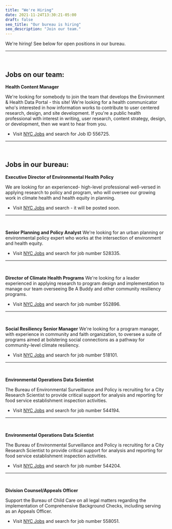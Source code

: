 ```yaml
---
title: "We're Hiring"
date: 2021-11-24T13:30:21-05:00
draft: false
seo_title: "Our bureau is hiring"
seo_description: "Join our team."
---
```


We're hiring! See below for open positions in our bureau.

---
<br>

## Jobs on our team:

**Health Content Manager** 

We're looking for somebody to join the team that develops the Environment & Health Data Portal - this site! We're looking for a health communicator who's interested in how information works to contribute to user centered research, design, and site development. If you're a public health professional with interest in writing, user research, content strategy, design, or development, then we want to hear from you. 
- Visit [NYC Jobs](https://www1.nyc.gov/jobs/index.page) and search for Job ID 556725.

---
<br>

## Jobs in our bureau:

**Executive Director of Environmental Health Policy**

We are looking for an experienced- high-level professional well-versed in applying research to policy and program, who will oversee our growing work in climate health and health equity in planning.
- Visit [NYC Jobs](https://www1.nyc.gov/jobs/index.page) and search - it will be posted soon.

---
<br>

**Senior Planning and Policy Analyst**
We're looking for an urban planning or environmental policy expert who works at the intersection of environment and health equity.
- Visit  [NYC Jobs](https://www1.nyc.gov/jobs/index.page) and search for job number 528335.

---
<br>

**Director of Climate Health Programs**
We're looking for a leader experienced in applying research to program design and implementation to manage our team overseeing Be A Buddy and other community resiliency programs.
- Visit  [NYC Jobs](https://www1.nyc.gov/jobs/index.page) and search for job number 552896.

---
<br>

**Social Resiliency Senior Manager**
We're looking for a program manager, with experience in community and faith organization, to oversee a suite of programs aimed at bolstering social connections as a pathway for community-level climate resiliency.
- Visit [NYC Jobs](https://www1.nyc.gov/jobs/index.page) and search for job number 518101.

---
<br>

**Environmental Operations Data Scientist**

The Bureau of Environmental Surveillance and Policy is recruiting for a City Research Scientist to provide critical support for analysis and reporting for food service establishment inspection activities.
- Visit [NYC Jobs](https://www1.nyc.gov/jobs/index.page) and search for job number 544194.

---
<br>

**Environmental Operations Data Scientist**

The Bureau of Environmental Surveillance and Policy is recruiting for a City Research Scientist to provide critical support for analysis and reporting for food service establishment inspection activities.
- Visit [NYC Jobs](https://www1.nyc.gov/jobs/index.page) and search for job number 544204.

---
<br>

**Division Counsel/Appeals Officer**

Support the Bureau of Child Care on all legal matters regarding the implementation of Comprehensive Background Checks, including serving as an Appeals Officer.
- Visit [NYC Jobs](https://www1.nyc.gov/jobs/index.page) and search for job number 558051.